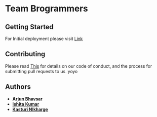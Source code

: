 # Team Brogrammers


## Getting Started

For Initial deployment please visit [Link](https://github.com/airavata-courses/Brogrammers/wiki/Assignment-1) 
	
## Contributing

Please read [This](https://github.com/airavata-courses/Brogrammers/wiki) for details on our code of conduct, and the process for submitting pull requests to us.
yoyo

## Authors

* [**Arjun Bhavsar**](https://github.com/Arjunbhavsar)
* [**Ishita Kumar**](https://github.com/ishita-kumar)
* [**Kasturi NIkharge**](https://github.com/knikharg)
